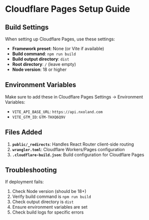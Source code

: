 # Cloudflare Pages Setup Guide

## Build Settings

When setting up Cloudflare Pages, use these settings:

- **Framework preset**: None (or Vite if available)
- **Build command**: `npm run build`
- **Build output directory**: `dist`
- **Root directory**: `/` (leave empty)
- **Node version**: 18 or higher

## Environment Variables

Make sure to add these in Cloudflare Pages Settings → Environment Variables:

- `VITE_API_BASE_URL`: `https://api.nxoland.com`
- `VITE_GTM_ID`: `GTM-THXQ6Q9V`

## Files Added

1. **`public/_redirects`**: Handles React Router client-side routing
2. **`wrangler.toml`**: Cloudflare Workers/Pages configuration
3. **`.cloudflare-build.json`**: Build configuration for Cloudflare Pages

## Troubleshooting

If deployment fails:
1. Check Node version (should be 18+)
2. Verify build command is `npm run build`
3. Check output directory is `dist`
4. Ensure environment variables are set
5. Check build logs for specific errors

